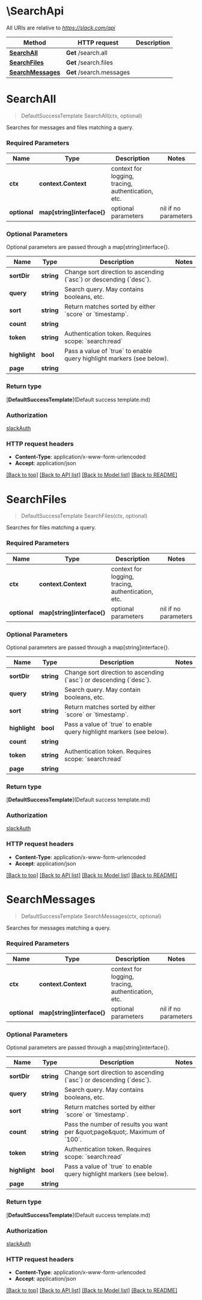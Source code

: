 # \SearchApi

All URIs are relative to *https://slack.com/api*

Method | HTTP request | Description
------------- | ------------- | -------------
[**SearchAll**](SearchApi.md#SearchAll) | **Get** /search.all | 
[**SearchFiles**](SearchApi.md#SearchFiles) | **Get** /search.files | 
[**SearchMessages**](SearchApi.md#SearchMessages) | **Get** /search.messages | 


# **SearchAll**
> DefaultSuccessTemplate SearchAll(ctx, optional)


Searches for messages and files matching a query.

### Required Parameters

Name | Type | Description  | Notes
------------- | ------------- | ------------- | -------------
 **ctx** | **context.Context** | context for logging, tracing, authentication, etc.
 **optional** | **map[string]interface{}** | optional parameters | nil if no parameters

### Optional Parameters
Optional parameters are passed through a map[string]interface{}.

Name | Type | Description  | Notes
------------- | ------------- | ------------- | -------------
 **sortDir** | **string**| Change sort direction to ascending (&#x60;asc&#x60;) or descending (&#x60;desc&#x60;). | 
 **query** | **string**| Search query. May contains booleans, etc. | 
 **sort** | **string**| Return matches sorted by either &#x60;score&#x60; or &#x60;timestamp&#x60;. | 
 **count** | **string**|  | 
 **token** | **string**| Authentication token. Requires scope: &#x60;search:read&#x60; | 
 **highlight** | **bool**| Pass a value of &#x60;true&#x60; to enable query highlight markers (see below). | 
 **page** | **string**|  | 

### Return type

[**DefaultSuccessTemplate**](Default success template.md)

### Authorization

[slackAuth](../README.md#slackAuth)

### HTTP request headers

 - **Content-Type**: application/x-www-form-urlencoded
 - **Accept**: application/json

[[Back to top]](#) [[Back to API list]](../README.md#documentation-for-api-endpoints) [[Back to Model list]](../README.md#documentation-for-models) [[Back to README]](../README.md)

# **SearchFiles**
> DefaultSuccessTemplate SearchFiles(ctx, optional)


Searches for files matching a query.

### Required Parameters

Name | Type | Description  | Notes
------------- | ------------- | ------------- | -------------
 **ctx** | **context.Context** | context for logging, tracing, authentication, etc.
 **optional** | **map[string]interface{}** | optional parameters | nil if no parameters

### Optional Parameters
Optional parameters are passed through a map[string]interface{}.

Name | Type | Description  | Notes
------------- | ------------- | ------------- | -------------
 **sortDir** | **string**| Change sort direction to ascending (&#x60;asc&#x60;) or descending (&#x60;desc&#x60;). | 
 **query** | **string**| Search query. May contain booleans, etc. | 
 **sort** | **string**| Return matches sorted by either &#x60;score&#x60; or &#x60;timestamp&#x60;. | 
 **highlight** | **bool**| Pass a value of &#x60;true&#x60; to enable query highlight markers (see below). | 
 **count** | **string**|  | 
 **token** | **string**| Authentication token. Requires scope: &#x60;search:read&#x60; | 
 **page** | **string**|  | 

### Return type

[**DefaultSuccessTemplate**](Default success template.md)

### Authorization

[slackAuth](../README.md#slackAuth)

### HTTP request headers

 - **Content-Type**: application/x-www-form-urlencoded
 - **Accept**: application/json

[[Back to top]](#) [[Back to API list]](../README.md#documentation-for-api-endpoints) [[Back to Model list]](../README.md#documentation-for-models) [[Back to README]](../README.md)

# **SearchMessages**
> DefaultSuccessTemplate SearchMessages(ctx, optional)


Searches for messages matching a query.

### Required Parameters

Name | Type | Description  | Notes
------------- | ------------- | ------------- | -------------
 **ctx** | **context.Context** | context for logging, tracing, authentication, etc.
 **optional** | **map[string]interface{}** | optional parameters | nil if no parameters

### Optional Parameters
Optional parameters are passed through a map[string]interface{}.

Name | Type | Description  | Notes
------------- | ------------- | ------------- | -------------
 **sortDir** | **string**| Change sort direction to ascending (&#x60;asc&#x60;) or descending (&#x60;desc&#x60;). | 
 **query** | **string**| Search query. May contains booleans, etc. | 
 **sort** | **string**| Return matches sorted by either &#x60;score&#x60; or &#x60;timestamp&#x60;. | 
 **count** | **string**| Pass the number of results you want per \&quot;page\&quot;. Maximum of &#x60;100&#x60;. | 
 **token** | **string**| Authentication token. Requires scope: &#x60;search:read&#x60; | 
 **highlight** | **bool**| Pass a value of &#x60;true&#x60; to enable query highlight markers (see below). | 
 **page** | **string**|  | 

### Return type

[**DefaultSuccessTemplate**](Default success template.md)

### Authorization

[slackAuth](../README.md#slackAuth)

### HTTP request headers

 - **Content-Type**: application/x-www-form-urlencoded
 - **Accept**: application/json

[[Back to top]](#) [[Back to API list]](../README.md#documentation-for-api-endpoints) [[Back to Model list]](../README.md#documentation-for-models) [[Back to README]](../README.md)

